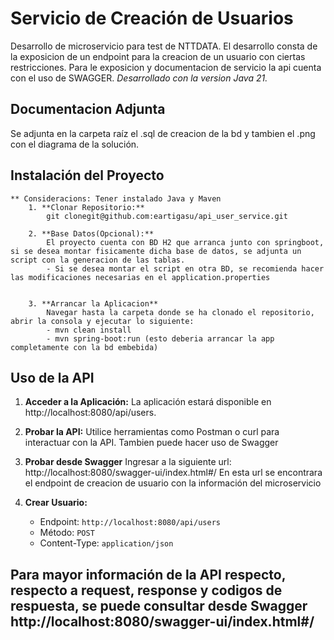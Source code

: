# Servicio de Creación de Usuarios

Desarrollo de microservicio para test de NTTDATA. El desarrollo consta de la exposicion de un endpoint para la creacion de un usuario con ciertas restricciones.
Para le exposicion y documentacion de servicio la api cuenta con el uso de SWAGGER.
*Desarrollado con la version Java 21.*

## Documentacion Adjunta
Se adjunta en la carpeta raíz el .sql de creacion de la bd y tambien el .png con el diagrama de la solución.

## Instalación del Proyecto
    ** Consideracions: Tener instalado Java y Maven
        1. **Clonar Repositorio:**
            git clonegit@github.com:eartigasu/api_user_service.git

        2. **Base Datos(Opcional):**
            El proyecto cuenta con BD H2 que arranca junto con springboot, si se desea montar fisicamente dicha base de datos, se adjunta un script con la generacion de las tablas.
            - Si se desea montar el script en otra BD, se recomienda hacer las modificaciones necesarias en el application.properties


        3. **Arrancar la Aplicacion**
            Navegar hasta la carpeta donde se ha clonado el repositorio, abrir la consola y ejecutar lo siguiente:
            - mvn clean install
            - mvn spring-boot:run (esto deberia arrancar la app completamente con la bd embebida)
   
## Uso de la API
1. **Acceder a la Aplicación:**
    La aplicación estará disponible en http://localhost:8080/api/users.

3. **Probar la API:**
    Utilice herramientas como Postman o curl para interactuar con la API. Tambien puede hacer uso de Swagger

4. **Probar desde Swagger**
    Ingresar a la siguiente url: http://localhost:8080/swagger-ui/index.html#/
    En esta url se encontrara el endpoint de creacion de usuario con la información del microservicio

5. **Crear Usuario:**
    - Endpoint: `http://localhost:8080/api/users`
    - Método: `POST`
    - Content-Type: `application/json`
  
## Para mayor información de la API respecto, respecto a request, response y codigos de respuesta, se puede consultar desde Swagger http://localhost:8080/swagger-ui/index.html#/
    

    





